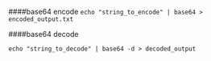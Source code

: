 ####base64 encode
`echo "string_to_encode" | base64 > encoded_output.txt`

####base64 decode

`echo "string_to_decode" | base64 -d > decoded_output`





